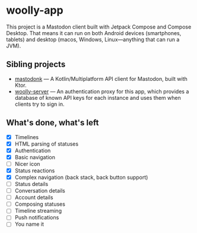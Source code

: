 # woolly-app
This project is a Mastodon client built with Jetpack Compose and Compose Desktop. That means it can run on both Android devices (smartphones, tablets) and desktop (macos, Windows, Linux—anything that can run a JVM).

## Sibling projects
- [mastodonk](https://github.com/outadoc/mastodonk) — A Kotlin/Multiplatform API client for Mastodon, built with Ktor.
- [woolly-server](https://github.com/outadoc/woolly-server) — An authentication proxy for this app, which provides a database of known API keys for each instance and uses them when clients try to sign in.

## What's done, what's left

- [x] Timelines
- [x] HTML parsing of statuses
- [x] Authentication
- [x] Basic navigation
- [ ] Nicer icon
- [x] Status reactions
- [x] Complex navigation (back stack, back button support)
- [ ] Status details
- [ ] Conversation details
- [ ] Account details
- [ ] Composing statuses
- [ ] Timeline streaming
- [ ] Push notifications
- [ ] You name it
